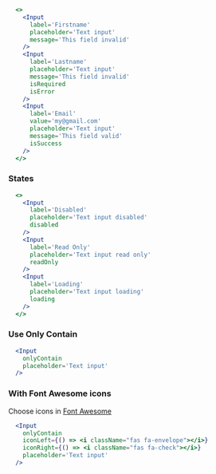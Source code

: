 ```jsx
  <>
    <Input
      label='Firstname'
      placeholder='Text input'
      message='This field invalid'
    />
    <Input
      label='Lastname'
      placeholder='Text input'
      message='This field invalid'
      isRequired
      isError
    />
    <Input
      label='Email'
      value='my@gmail.com'
      placeholder='Text input'
      message='This field valid'
      isSuccess
    />
  </>
```

### States

```jsx
  <>
    <Input
      label='Disabled'
      placeholder='Text input disabled'
      disabled
    />
    <Input
      label='Read Only'
      placeholder='Text input read only'
      readOnly
    />
    <Input
      label='Loading'
      placeholder='Text input loading'
      loading
    />
  </>
```

### Use Only Contain

```jsx
  <Input
    onlyContain
    placeholder='Text input'
  />
```

### With Font Awesome icons
Choose icons in [Font Awesome](https://fontawesome.com/icons)
```jsx
  <Input
    onlyContain
    iconLeft={() => <i className="fas fa-envelope"></i>}
    iconRight={() => <i className="fas fa-check"></i>}
    placeholder='Text input'
  />
```